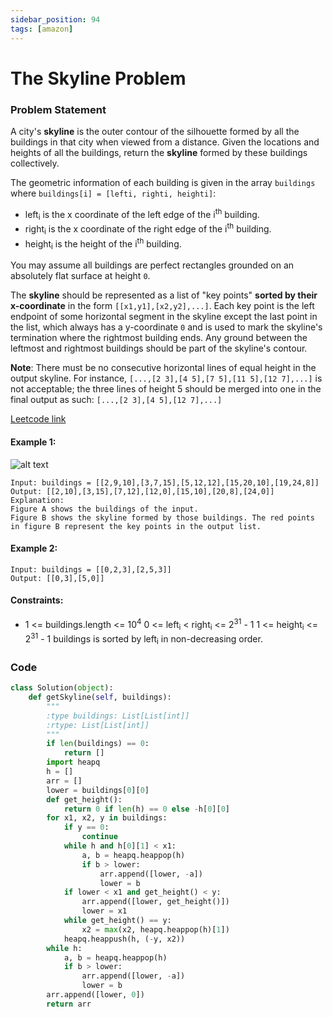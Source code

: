 ```yaml
---
sidebar_position: 94
tags: [amazon]
---
```


# The Skyline Problem

### Problem Statement

A city's **skyline** is the outer contour of the silhouette formed by all the buildings in that city when viewed from a distance. Given the locations and heights of all the buildings, return the **skyline** formed by these buildings collectively.

The geometric information of each building is given in the array `buildings` where `buildings[i] = [lefti, righti, heighti]`:

- left<sub>i</sub> is the x coordinate of the left edge of the i<sup>th</sup> building.
- right<sub>i</sub> is the x coordinate of the right edge of the i<sup>th</sup> building.
- height<sub>i</sub> is the height of the i<sup>th</sup> building.

You may assume all buildings are perfect rectangles grounded on an absolutely flat surface at height `0`.

The **skyline** should be represented as a list of "key points" **sorted by their x-coordinate** in the form `[[x1,y1],[x2,y2],...]`. Each key point is the left endpoint of some horizontal segment in the skyline except the last point in the list, which always has a y-coordinate `0` and is used to mark the skyline's termination where the rightmost building ends. Any ground between the leftmost and rightmost buildings should be part of the skyline's contour.

**Note**: There must be no consecutive horizontal lines of equal height in the output skyline. For instance, `[...,[2 3],[4 5],[7 5],[11 5],[12 7],...]` is not acceptable; the three lines of height 5 should be merged into one in the final output as such: `[...,[2 3],[4 5],[12 7],...]`

[Leetcode link](https://leetcode.com/problems/the-skyline-problem)

#### Example 1:

![alt text](https://assets.leetcode.com/uploads/2020/12/01/merged.jpg)

```
Input: buildings = [[2,9,10],[3,7,15],[5,12,12],[15,20,10],[19,24,8]]
Output: [[2,10],[3,15],[7,12],[12,0],[15,10],[20,8],[24,0]]
Explanation:
Figure A shows the buildings of the input.
Figure B shows the skyline formed by those buildings. The red points in figure B represent the key points in the output list.
```

#### Example 2:

```
Input: buildings = [[0,2,3],[2,5,3]]
Output: [[0,3],[5,0]]
```

#### Constraints:

- 1 <= buildings.length <= 10<sup>4</sup>
  0 <= left<sub>i</sub> < right<sub>i</sub> <= 2<sup>31</sup> - 1
  1 <= height<sub>i</sub> <= 2<sup>31</sup> - 1
  buildings is sorted by left<sub>i</sub> in non-decreasing order.

### Code

```python title="Python Code"
class Solution(object):
    def getSkyline(self, buildings):
        """
        :type buildings: List[List[int]]
        :rtype: List[List[int]]
        """
        if len(buildings) == 0:
            return []
        import heapq
        h = []
        arr = []
        lower = buildings[0][0]
        def get_height():
            return 0 if len(h) == 0 else -h[0][0]
        for x1, x2, y in buildings:
            if y == 0:
                continue
            while h and h[0][1] < x1:
                a, b = heapq.heappop(h)
                if b > lower:
                    arr.append([lower, -a])
                    lower = b
            if lower < x1 and get_height() < y:
                arr.append([lower, get_height()])
                lower = x1
            while get_height() == y:
                x2 = max(x2, heapq.heappop(h)[1])
            heapq.heappush(h, (-y, x2))
        while h:
            a, b = heapq.heappop(h)
            if b > lower:
                arr.append([lower, -a])
                lower = b
        arr.append([lower, 0])
        return arr
```
